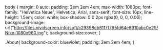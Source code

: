 body {
    margin: 0 auto;
    padding: 2em 2em 4em;
    max-width: 1080px;
    font-family: "Helvetica Neue", Helvetica, Arial, sans-serif;
    font-size: 16px;
    line-height: 1.5em;
    color: white;
    box-shadow: 0 0 2px rgba(0, 0, 0, 0.06);
    background-image: url("http://files.vividscreen.info/soft/c29398cb6117f795fd64e6910abc0e29/Nike-1080x960.jpg");
    background-size:cover;
}

.About{
    background-color: blueviolet;
    padding: 2em 2em 4em; 
}
